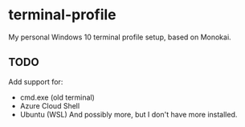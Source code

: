 # **terminal-profile**
My personal Windows 10 terminal profile setup, based on Monokai.

## TODO
Add support for:
 - cmd.exe (old terminal)
 - Azure Cloud Shell
 - Ubuntu (WSL)
And possibly more, but I don't have more installed.
